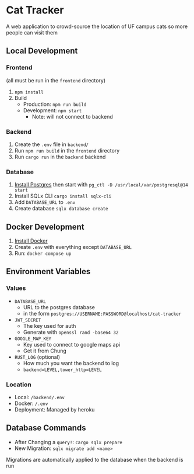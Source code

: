 # Cat Tracker

A web application to crowd-source the location of UF campus cats so more people can visit them

## Local Development

### Frontend

(all must be run in the `frontend` directory)

1. `npm install`
2. Build
   - Production: `npm run build`
   - Development: `npm start`
     - Note: will not connect to backend

### Backend

1. Create the `.env` file in `backend/`
2. Run `npm run build` in the `frontend` directory
3. Run `cargo run` in the `backend` backend

### Database

1. [Install Postgres](https://www.postgresql.org/download/) then start with `pg_ctl -D /usr/local/var/postgresql@14 start`
2. Install SQLx CLI `cargo install sqlx-cli`
3. Add `DATABASE_URL` to `.env`
4. Create database `sqlx database create`

## Docker Development

1. [Install Docker](https://docs.docker.com/get-docker/)
2. Create `.env` with everything except `DATABASE_URL`
3. Run: `docker compose up`

## Environment Variables

### Values

- `DATABASE_URL`
  - URL to the postgres database
  - in the form `postgres://USERNAME:PASSWORD@localhost/cat-tracker`
- `JWT_SECRET`
  - The key used for auth
  - Generate with `openssl rand -base64 32`
- `GOOGLE_MAP_KEY`
  - Key used to connect to google maps api
  - Get it from Chung
- `RUST_LOG` (optional)
  - How much you want the backend to log
  - `backend=LEVEL,tower_http=LEVEL`

### Location

- Local: `/backend/.env`
- Docker: `/.env`
- Deployment: Managed by heroku

## Database Commands

- After Changing a `query!`: `cargo sqlx prepare`
- New Migration: `sqlx migrate add <name>`

Migrations are automatically applied to the database when the backend is run
